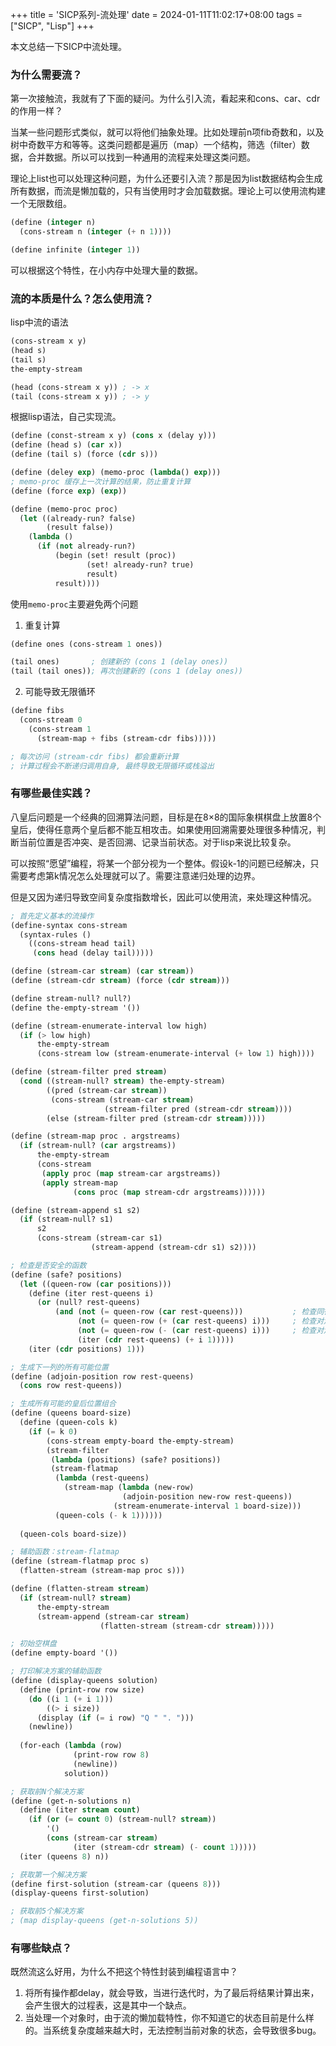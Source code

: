 +++
title = 'SICP系列-流处理'
date = 2024-01-11T11:02:17+08:00
tags = ["SICP", "Lisp"]
+++

本文总结一下SICP中流处理。

### 为什么需要流？

第一次接触流，我就有了下面的疑问。为什么引入流，看起来和cons、car、cdr的作用一样？

当某一些问题形式类似，就可以将他们抽象处理。比如处理前n项fib奇数和，以及树中奇数平方和等等。这类问题都是遍历（map）一个结构，筛选（filter）数据，合并数据。所以可以找到一种通用的流程来处理这类问题。

理论上list也可以处理这种问题，为什么还要引入流？那是因为list数据结构会生成所有数据，而流是懒加载的，只有当使用时才会加载数据。理论上可以使用流构建一个无限数组。
```lisp
(define (integer n)
  (cons-stream n (integer (+ n 1))))

(define infinite (integer 1))
```
可以根据这个特性，在小内存中处理大量的数据。


### 流的本质是什么？怎么使用流？
lisp中流的语法
```lisp
(cons-stream x y)
(head s)
(tail s)
the-empty-stream

(head (cons-stream x y)) ; -> x
(tail (cons-stream x y)) ; -> y
```
根据lisp语法，自己实现流。
```lisp
(define (const-stream x y) (cons x (delay y)))
(define (head s) (car x))
(define (tail s) (force (cdr s)))

(define (deley exp) (memo-proc (lambda() exp)))
; memo-proc 缓存上一次计算的结果，防止重复计算
(define (force exp) (exp))

(define (memo-proc proc)
  (let ((already-run? false)
        (result false))
    (lambda ()
      (if (not already-run?)
          (begin (set! result (proc))
                 (set! already-run? true)
                 result)
          result))))
```

使用`memo-proc`主要避免两个问题
1. 重复计算
```lisp
(define ones (cons-stream 1 ones))

(tail ones)       ; 创建新的 (cons 1 (delay ones))
(tail (tail ones)); 再次创建新的 (cons 1 (delay ones))
```

2. 可能导致无限循环
```lisp
(define fibs
  (cons-stream 0
    (cons-stream 1
      (stream-map + fibs (stream-cdr fibs)))))

; 每次访问 (stream-cdr fibs) 都会重新计算
; 计算过程会不断递归调用自身, 最终导致无限循环或栈溢出
```

### 有哪些最佳实践？
八皇后问题是一个经典的回溯算法问题，目标是在8×8的国际象棋棋盘上放置8个皇后，使得任意两个皇后都不能互相攻击。如果使用回溯需要处理很多种情况，判断当前位置是否冲突、是否回溯、记录当前状态。对于lisp来说比较复杂。

可以按照“愿望”编程，将某一个部分视为一个整体。假设k-1的问题已经解决，只需要考虑第k情况怎么处理就可以了。需要注意递归处理的边界。

但是又因为递归导致空间复杂度指数增长，因此可以使用流，来处理这种情况。
```lisp
; 首先定义基本的流操作
(define-syntax cons-stream
  (syntax-rules ()
    ((cons-stream head tail)
     (cons head (delay tail)))))

(define (stream-car stream) (car stream))
(define (stream-cdr stream) (force (cdr stream)))

(define stream-null? null?)
(define the-empty-stream '())

(define (stream-enumerate-interval low high)
  (if (> low high)
      the-empty-stream
      (cons-stream low (stream-enumerate-interval (+ low 1) high))))

(define (stream-filter pred stream)
  (cond ((stream-null? stream) the-empty-stream)
        ((pred (stream-car stream))
         (cons-stream (stream-car stream)
                     (stream-filter pred (stream-cdr stream))))
        (else (stream-filter pred (stream-cdr stream)))))

(define (stream-map proc . argstreams)
  (if (stream-null? (car argstreams))
      the-empty-stream
      (cons-stream
       (apply proc (map stream-car argstreams))
       (apply stream-map
              (cons proc (map stream-cdr argstreams))))))

(define (stream-append s1 s2)
  (if (stream-null? s1)
      s2
      (cons-stream (stream-car s1)
                  (stream-append (stream-cdr s1) s2))))

; 检查是否安全的函数
(define (safe? positions)
  (let ((queen-row (car positions)))
    (define (iter rest-queens i)
      (or (null? rest-queens)
          (and (not (= queen-row (car rest-queens)))           ; 检查同行
               (not (= queen-row (+ (car rest-queens) i)))     ; 检查对角线
               (not (= queen-row (- (car rest-queens) i)))     ; 检查对角线
               (iter (cdr rest-queens) (+ i 1)))))
    (iter (cdr positions) 1)))

; 生成下一列的所有可能位置
(define (adjoin-position row rest-queens)
  (cons row rest-queens))

; 生成所有可能的皇后位置组合
(define (queens board-size)
  (define (queen-cols k)
    (if (= k 0)
        (cons-stream empty-board the-empty-stream)
        (stream-filter
         (lambda (positions) (safe? positions))
         (stream-flatmap
          (lambda (rest-queens)
            (stream-map (lambda (new-row)
                         (adjoin-position new-row rest-queens))
                       (stream-enumerate-interval 1 board-size)))
          (queen-cols (- k 1))))))
  
  (queen-cols board-size))

; 辅助函数：stream-flatmap
(define (stream-flatmap proc s)
  (flatten-stream (stream-map proc s)))

(define (flatten-stream stream)
  (if (stream-null? stream)
      the-empty-stream
      (stream-append (stream-car stream)
                    (flatten-stream (stream-cdr stream)))))

; 初始空棋盘
(define empty-board '())

; 打印解决方案的辅助函数
(define (display-queens solution)
  (define (print-row row size)
    (do ((i 1 (+ i 1)))
        ((> i size))
      (display (if (= i row) "Q " ". ")))
    (newline))
  
  (for-each (lambda (row)
              (print-row row 8)
              (newline))
            solution))

; 获取前N个解决方案
(define (get-n-solutions n)
  (define (iter stream count)
    (if (or (= count 0) (stream-null? stream))
        '()
        (cons (stream-car stream)
              (iter (stream-cdr stream) (- count 1)))))
  (iter (queens 8) n))

; 获取第一个解决方案
(define first-solution (stream-car (queens 8)))
(display-queens first-solution)

; 获取前5个解决方案
; (map display-queens (get-n-solutions 5))
```

### 有哪些缺点？
既然流这么好用，为什么不把这个特性封装到编程语言中？
1. 将所有操作都delay，就会导致，当进行迭代时，为了最后将结果计算出来，会产生很大的过程表，这是其中一个缺点。
2. 当处理一个对象时，由于流的懒加载特性，你不知道它的状态目前是什么样的。当系统复杂度越来越大时，无法控制当前对象的状态，会导致很多bug。

